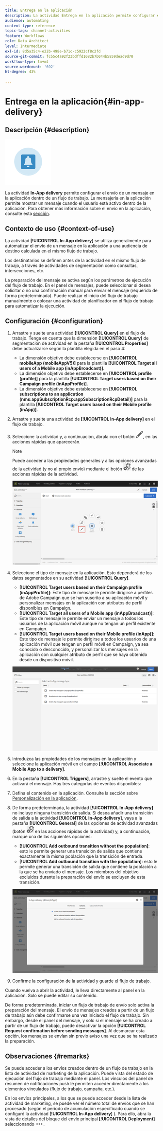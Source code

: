 ```yaml
---
title: Entrega en la aplicación
description: La actividad Entrega en la aplicación permite configurar el envío de un mensaje en la aplicación dentro de un flujo de trabajo.
audience: automating
content-type: reference
topic-tags: channel-activities
feature: Workflows
role: Data Architect
level: Intermediate
exl-id: 8d5a35c4-e22b-498e-b71c-c5922cf8c2fd
source-git-commit: fcb5c4a92f23bdffd1082b7b044b5859dead9d70
workflow-type: tm+mt
source-wordcount: '692'
ht-degree: 43%

---
```


# Entrega en la aplicación{#in-app-delivery}

## Descripción {#description}

![](assets/wkf_in_app_1.png)

La actividad **In-App delivery** permite configurar el envío de un mensaje en la aplicación dentro de un flujo de trabajo. La mensajería en la aplicación permite mostrar un mensaje cuando el usuario está activo dentro de la aplicación. Para obtener más información sobre el envío en la aplicación, consulte esta [sección](../../channels/using/about-in-app-messaging.md).

## Contexto de uso {#context-of-use}

La actividad **[!UICONTROL In-App delivery]** se utiliza generalmente para automatizar el envío de un mensaje en la aplicación a una audiencia de destino calculada en el mismo flujo de trabajo.

Los destinatarios se definen antes de la actividad en el mismo flujo de trabajo, a través de actividades de segmentación como consultas, intersecciones, etc.

La preparación del mensaje se activa según los parámetros de ejecución del flujo de trabajo. En el panel de mensajes, puede seleccionar si desea solicitar o no una confirmación manual para enviar el mensaje (requerido de forma predeterminada). Puede realizar el inicio del flujo de trabajo manualmente o colocar una actividad de planificador en el flujo de trabajo para automatizar la ejecución.

## Configuración {#configuration}

1. Arrastre y suelte una actividad **[!UICONTROL Query]** en el flujo de trabajo. Tenga en cuenta que la dimensión **[!UICONTROL Query]** de segmentación de actividad en la pestaña **[!UICONTROL Properties]** debe actualizarse según la plantilla elegida en el paso 4:

   * La dimensión objetivo debe establecerse en **[!UICONTROL mobileApp (mobileAppV5)]** para la plantilla **[!UICONTROL Target all users of a Mobile app (inAppBroadcast)]**.
   * La dimensión objetivo debe establecerse en **[!UICONTROL profile (profile)]** para la plantilla **[!UICONTROL Target users based on their Campaign profile (inAppProfile)]**.
   * La dimensión objetivo debe establecerse en **[!UICONTROL subscriptions to an application (nms:appSubscriptionRcp:appSubscriptionRcpDetail)]** para la plantilla **[!UICONTROL Target users based on their Mobile profile (inApp)]**.

1. Arrastre y suelte una actividad de **[!UICONTROL In-App delivery]** en el flujo de trabajo.
1. Seleccione la actividad y, a continuación, ábrala con el botón ![](assets/edit_darkgrey-24px.png), en las acciones rápidas que aparecerán.

   >[!NOTE]
   >
   >Puede acceder a las propiedades generales y a las opciones avanzadas de la actividad (y no al propio envío) mediante el botón ![](assets/dlv_activity_params-24px.png) de las acciones rápidas de la actividad.

   ![](assets/wkf_in_app_3.png)

1. Seleccione el tipo de mensaje en la aplicación. Esto dependerá de los datos segmentados en su actividad **[!UICONTROL Query]**.

   * **[!UICONTROL Target users based on their Campaign profile (inAppProfile)]**: Este tipo de mensaje le permite dirigirse a perfiles de Adobe Campaign que se han suscrito a su aplicación móvil y personalizar mensajes en la aplicación con atributos de perfil disponibles en Campaign.
   * **[!UICONTROL Target all users of a Mobile app (inAppBroadcast)]**: Este tipo de mensaje le permite enviar un mensaje a todos los usuarios de la aplicación móvil aunque no tengan un perfil existente en Campaign.
   * **[!UICONTROL Target users based on their Mobile profile (inApp)]**: Este tipo de mensaje le permite dirigirse a todos los usuarios de una aplicación móvil que tengan un perfil móvil en Campaign, ya sea conocido o desconocido, y personalizar los mensajes en la aplicación con cualquier atributo de perfil que se haya obtenido desde un dispositivo móvil.

   ![](assets/wkf_in_app_4.png)

1. Introduzca las propiedades de los mensajes en la aplicación y seleccione la aplicación móvil en el campo **[!UICONTROL Associate a Mobile App to a delivery]**.
1. En la pestaña **[!UICONTROL Triggers]**, arrastre y suelte el evento que activará el mensaje. Hay tres categorías de eventos disponibles:
1. Defina el contenido en la aplicación. Consulte la sección sobre [Personalización en la aplicación](../../channels/using/customizing-an-in-app-message.md).
1. De forma predeterminada, la actividad **[!UICONTROL In-App delivery]** no incluye ninguna transición de salida. Si desea añadir una transición de salida a la actividad **[!UICONTROL In-App delivery]**, vaya a la pestaña **[!UICONTROL General]** de las opciones de actividad avanzadas (botón ![](assets/dlv_activity_params-24px.png) en las acciones rápidas de la actividad) y, a continuación, marque una de las siguientes opciones:

   * **[!UICONTROL Add outbound transition without the population]**: esto le permite generar una transición de salida que contiene exactamente la misma población que la transición de entrada.
   * **[!UICONTROL Add outbound transition with the population]**: esto le permite generar una transición de salida que contiene la población a la que se ha enviado el mensaje. Los miembros del objetivo excluidos durante la preparación del envío se excluyen de esta transición.

   ![](assets/wkf_in_app_5.png)

1. Confirme la configuración de la actividad y guarde el flujo de trabajo.

Cuando vuelva a abrir la actividad, le lleva directamente al panel en la aplicación. Solo se puede editar su contenido.

De forma predeterminada, iniciar un flujo de trabajo de envío solo activa la preparación del mensaje. El envío de mensajes creados a partir de un flujo de trabajo aún debe confirmarse una vez iniciado el flujo de trabajo. Sin embargo, desde el panel del mensaje, y solo si el mensaje se ha creado a partir de un flujo de trabajo, puede desactivar la opción **[!UICONTROL Request confirmation before sending messages]**. Al desmarcar esta opción, los mensajes se envían sin previo aviso una vez que se ha realizado la preparación.

## Observaciones {#remarks}

Se puede acceder a los envíos creados dentro de un flujo de trabajo en la lista de actividad de marketing de la aplicación. Puede vista del estado de ejecución del flujo de trabajo mediante el panel. Los vínculos del panel de resumen de notificaciones push le permiten acceder directamente a los elementos vinculados (flujo de trabajo, campaña, etc.).

En los envíos principales, a los que se puede acceder desde la lista de actividad de marketing, se puede ver el número total de envíos que se han procesado (según el periodo de acumulación especificado cuando se configuró la actividad **[!UICONTROL In-App delivery]** ). Para ello, abra la vista de detalles del bloque del envío principal **[!UICONTROL Deployment]** seleccionando ![](assets/wkf_dlv_detail_button.png).
